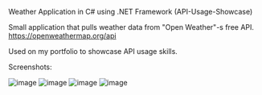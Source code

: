 Weather Application in C# using .NET Framework (API-Usage-Showcase)

Small application that pulls weather data from "Open Weather"-s free API.
https://openweathermap.org/api

Used on my portfolio to showcase API usage skills.

Screenshots:

![image](https://github.com/user-attachments/assets/a5d8b210-02ac-4fd0-af87-cf41a0fd64fb)
![image](https://github.com/user-attachments/assets/5060fa0d-b965-42af-8f72-a63f6cff82d8)
![image](https://github.com/user-attachments/assets/188ff964-2025-4631-863f-8bcd25607400)
![image](https://github.com/user-attachments/assets/3f2c4865-b586-4484-9038-5c5dc4e7fe46)
